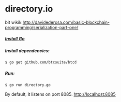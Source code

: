 directory.io
============
bit wikik http://davidederosa.com/basic-blockchain-programming/serialization-part-one/
##### [Install Go](http://golang.org/doc/install)

##### Install dependencies:
```bash
$ go get github.com/btcsuite/btcd
```

##### Run:
```bash
$ go run directory.go
```

By default, it listens on port 8085. [http://localhost:8085](http://localhost:8085)
